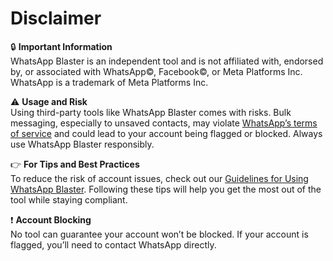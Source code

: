 # Disclaimer

🔒 **Important Information**\
WhatsApp Blaster is an independent tool and is not affiliated with, endorsed by, or associated with WhatsApp©, Facebook©, or Meta Platforms Inc. WhatsApp is a trademark of Meta Platforms Inc.

⚠️ **Usage and Risk**\
Using third-party tools like WhatsApp Blaster comes with risks. Bulk messaging, especially to unsaved contacts, may violate [WhatsApp’s terms of service](https://www.whatsapp.com/legal/terms-of-service) and could lead to your account being flagged or blocked. Always use WhatsApp Blaster responsibly.

👉 **For Tips and Best Practices**\
To reduce the risk of account issues, check out our [Guidelines for Using WhatsApp Blaster](https://docs.pythonandvba.com/whatsappblaster/fundamentals/guidelines-for-using-whatsapp-blaster). Following these tips will help you get the most out of the tool while staying compliant.

❗ **Account Blocking**\
No tool can guarantee your account won’t be blocked. If your account is flagged, you’ll need to contact WhatsApp directly.
